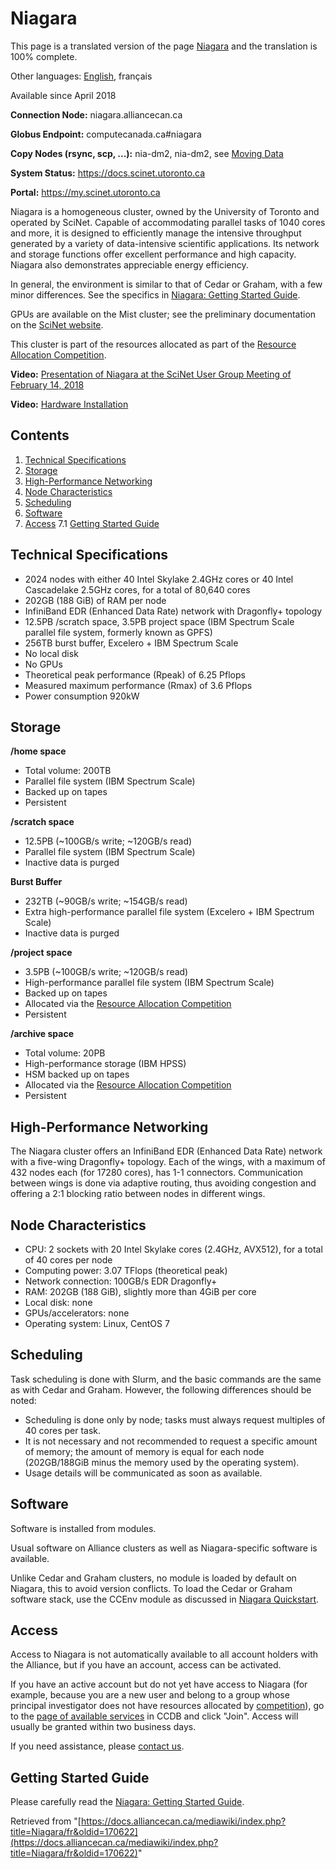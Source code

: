 # Niagara

This page is a translated version of the page [Niagara](https://docs.alliancecan.ca/mediawiki/index.php?title=Niagara&oldid=170621) and the translation is 100% complete.

Other languages: [English](https://docs.alliancecan.ca/mediawiki/index.php?title=Niagara&oldid=170621), français

Available since April 2018

**Connection Node:** niagara.alliancecan.ca

**Globus Endpoint:** computecanada.ca#niagara

**Copy Nodes (rsync, scp, ...):** nia-dm2, nia-dm2, see [Moving Data](link-to-moving-data-page-if-available)

**System Status:** https://docs.scinet.utoronto.ca

**Portal:** https://my.scinet.utoronto.ca

Niagara is a homogeneous cluster, owned by the University of Toronto and operated by SciNet.  Capable of accommodating parallel tasks of 1040 cores and more, it is designed to efficiently manage the intensive throughput generated by a variety of data-intensive scientific applications. Its network and storage functions offer excellent performance and high capacity. Niagara also demonstrates appreciable energy efficiency.

In general, the environment is similar to that of Cedar or Graham, with a few minor differences. See the specifics in [Niagara: Getting Started Guide](#niagara-getting-started-guide).

GPUs are available on the Mist cluster; see the preliminary documentation on the [SciNet website](link-to-scinet-gpu-docs).

This cluster is part of the resources allocated as part of the [Resource Allocation Competition](link-to-resource-allocation-competition-page).


**Video:** [Presentation of Niagara at the SciNet User Group Meeting of February 14, 2018](link-to-video)

**Video:** [Hardware Installation](link-to-video)


## Contents

1. [Technical Specifications](#technical-specifications)
2. [Storage](#storage)
3. [High-Performance Networking](#high-performance-networking)
4. [Node Characteristics](#node-characteristics)
5. [Scheduling](#scheduling)
6. [Software](#software)
7. [Access](#access)
    7.1 [Getting Started Guide](#getting-started-guide)


## Technical Specifications

* 2024 nodes with either 40 Intel Skylake 2.4GHz cores or 40 Intel Cascadelake 2.5GHz cores, for a total of 80,640 cores
* 202GB (188 GiB) of RAM per node
* InfiniBand EDR (Enhanced Data Rate) network with Dragonfly+ topology
* 12.5PB /scratch space, 3.5PB project space (IBM Spectrum Scale parallel file system, formerly known as GPFS)
* 256TB burst buffer, Excelero + IBM Spectrum Scale
* No local disk
* No GPUs
* Theoretical peak performance (Rpeak) of 6.25 Pflops
* Measured maximum performance (Rmax) of 3.6 Pflops
* Power consumption 920kW


## Storage

**/home space**

* Total volume: 200TB
* Parallel file system (IBM Spectrum Scale)
* Backed up on tapes
* Persistent

**/scratch space**

* 12.5PB (~100GB/s write; ~120GB/s read)
* Parallel file system (IBM Spectrum Scale)
* Inactive data is purged

**Burst Buffer**

* 232TB (~90GB/s write; ~154GB/s read)
* Extra high-performance parallel file system (Excelero + IBM Spectrum Scale)
* Inactive data is purged

**/project space**

* 3.5PB (~100GB/s write; ~120GB/s read)
* High-performance parallel file system (IBM Spectrum Scale)
* Backed up on tapes
* Allocated via the [Resource Allocation Competition](link-to-resource-allocation-competition-page)
* Persistent

**/archive space**

* Total volume: 20PB
* High-performance storage (IBM HPSS)
* HSM backed up on tapes
* Allocated via the [Resource Allocation Competition](link-to-resource-allocation-competition-page)
* Persistent


## High-Performance Networking

The Niagara cluster offers an InfiniBand EDR (Enhanced Data Rate) network with a five-wing Dragonfly+ topology. Each of the wings, with a maximum of 432 nodes each (for 17280 cores), has 1-1 connectors. Communication between wings is done via adaptive routing, thus avoiding congestion and offering a 2:1 blocking ratio between nodes in different wings.


## Node Characteristics

* CPU: 2 sockets with 20 Intel Skylake cores (2.4GHz, AVX512), for a total of 40 cores per node
* Computing power: 3.07 TFlops (theoretical peak)
* Network connection: 100GB/s EDR Dragonfly+
* RAM: 202GB (188 GiB), slightly more than 4GiB per core
* Local disk: none
* GPUs/accelerators: none
* Operating system: Linux, CentOS 7


## Scheduling

Task scheduling is done with Slurm, and the basic commands are the same as with Cedar and Graham. However, the following differences should be noted:

* Scheduling is done only by node; tasks must always request multiples of 40 cores per task.
* It is not necessary and not recommended to request a specific amount of memory; the amount of memory is equal for each node (202GB/188GiB minus the memory used by the operating system).
* Usage details will be communicated as soon as available.


## Software

Software is installed from modules.

Usual software on Alliance clusters as well as Niagara-specific software is available.

Unlike Cedar and Graham clusters, no module is loaded by default on Niagara, this to avoid version conflicts. To load the Cedar or Graham software stack, use the CCEnv module as discussed in [Niagara Quickstart](#niagara-getting-started-guide).


## Access

Access to Niagara is not automatically available to all account holders with the Alliance, but if you have an account, access can be activated.

If you have an active account but do not yet have access to Niagara (for example, because you are a new user and belong to a group whose principal investigator does not have resources allocated by [competition](link-to-resource-allocation-competition-page)), go to the [page of available services](link-to-available-services-page) in CCDB and click "Join". Access will usually be granted within two business days.

If you need assistance, please [contact us](link-to-contact-us-page).


## Getting Started Guide

Please carefully read the [Niagara: Getting Started Guide](link-to-getting-started-guide).


Retrieved from "[https://docs.alliancecan.ca/mediawiki/index.php?title=Niagara/fr&oldid=170622](https://docs.alliancecan.ca/mediawiki/index.php?title=Niagara/fr&oldid=170622)"
